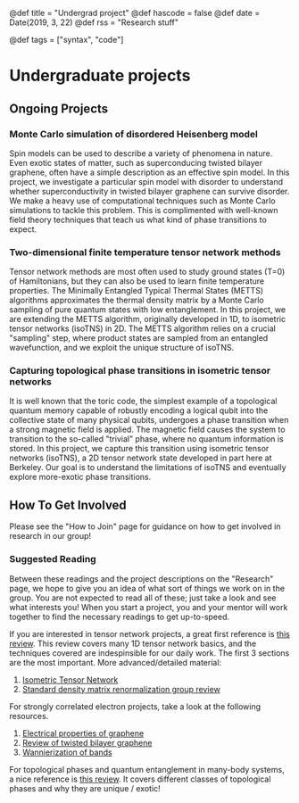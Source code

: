 @def title = "Undergrad project"
@def hascode = false
@def date = Date(2019, 3, 22)
@def rss = "Research stuff"

@def tags = ["syntax", "code"]

# Undergraduate projects

## Ongoing Projects

### Monte Carlo simulation of disordered Heisenberg model
Spin models can be used to describe a variety of phenomena in nature. Even exotic states of matter, such as superconducing twisted bilayer graphene, often have a simple description as an effective spin model. In this project, we investigate a particular spin model with disorder to understand whether superconductivity in twisted bilayer graphene can survive disorder.
We make a heavy use of computational techniques such as Monte Carlo simulations to tackle this problem. This is complimented with well-known field theory techniques that teach us what kind of phase transitions to expect.
### Two-dimensional finite temperature tensor network methods
Tensor network methods are most often used to study ground states (T=0) of Hamiltonians, but they can also be used to learn finite temperature properties. The Minimally Entangled Typical Thermal States (METTS) algorithms approximates the thermal density matrix by a Monte Carlo sampling of pure quantum states with low entanglement. In this project, we are extending the METTS algorithm, originally developed in 1D, to isometric tensor networks (isoTNS) in 2D. The METTS algorithm relies on a crucial "sampling" step, where product states are sampled from an entangled wavefunction, and we exploit the unique structure of isoTNS.
### Capturing topological phase transitions in isometric tensor networks
It is well known that the toric code, the simplest example of a topological quantum memory capable of robustly encoding a logical qubit into the collective state of many physical qubits, undergoes a phase transition when a strong magnetic field is applied. The magnetic field causes the system to transition to the so-called "trivial" phase, where no quantum information is stored. In this project, we capture this transition using isometric tensor networks (isoTNS), a 2D tensor network state developed in part here at Berkeley. Our goal is to understand the limitations of isoTNS and eventually explore more-exotic phase transitions.
## How To Get Involved
Please see the "How to Join" page for guidance on how to get involved in research in our group!

### Suggested Reading
Between these readings and the project descriptions on the "Research" page, we hope to give you an idea of what sort of things we work on in the group. You are not expected to read all of these; just take a look and see what interests you! When you start a project, you and your mentor will work together to find the necessary readings to get up-to-speed.

If you are interested in tensor network projects, a great first reference is [this review](https://scipost.org/SciPostPhysLectNotes.5). This review covers many 1D tensor network basics, and the techniques covered are indespinsible for our daily work. The first 3 sections are the most important.
More advanced/detailed material:
1. [Isometric Tensor Network](https://arxiv.org/abs/2112.08394)
2. [Standard density matrix renormalization group review](https://arxiv.org/abs/1008.3477)

For strongly correlated electron projects, take a look at the following resources.
1. [Electrical properties of graphene](https://arxiv.org/abs/0709.1163)
2. [Review of twisted bilayer graphene](https://arxiv.org/abs/2105.08858)
3. [Wannierization of bands](https://journals.aps.org/rmp/abstract/10.1103/RevModPhys.84.1419)

For topological phases and quantum entanglement in many-body systems, a nice reference is [this review](https://arxiv.org/abs/1610.03911). It covers different classes of topological phases and why they are unique / exotic!
